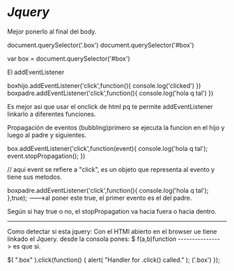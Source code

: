 *Jquery*
=========================================
Mejor ponerlo al final del body.

document.querySelector('.box')
document.querySelector('#box')

var box = document.querySelector('#box')


El addEventListener

boxhijo.addEventListener('click',function(){
    console.log('clicked')
})
boxpadre.addEventListener('click',function(){
    console.log('hola q tal')
})


Es mejor asi que usar el onclick de html pq te permite addEventListener linkarlo a diferentes funciones.

Propagación de eventos
(bubbling)primero se ejecuta la funcion en el hijo y luego al padre y siguientes.

box.addEventListener('click',function(event){
    console.log('hola q tal');
    event.stopPropagation();
})

// aqui event se refiere a "click", es un objeto que representa al evento y tiene sus metodos.

boxpadre.addEventListener('click',function(){
    console.log('hola q tal');
},true);
--->al poner este true, el primer evento es el del padre.

Según si hay true o no, el stopPropagation va hacia fuera o hacia dentro.


---------------------------------------------------------------------------------
Como detectar si esta jquery: Con el HTMl abierto en el browser ue tiene linkado el Jquery.
desde la consola pones: $
f(a,b)function ---------------> es que si.



$( ".box" ).click(function() {
  alert( "Handler for .click() called." );
  ('.box')
});













